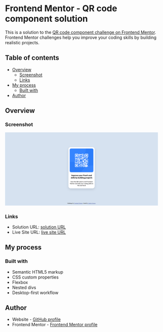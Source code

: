 # Frontend Mentor - QR code component solution

This is a solution to the [QR code component challenge on Frontend Mentor](https://www.frontendmentor.io/challenges/qr-code-component-iux_sIO_H). Frontend Mentor challenges help you improve your coding skills by building realistic projects. 

## Table of contents

- [Overview](#overview)
  - [Screenshot](#screenshot)
  - [Links](#links)
- [My process](#my-process)
  - [Built with](#built-with)
- [Author](#author)

## Overview

### Screenshot

![](./screenshot_qrCode.png)

### Links

- Solution URL: [solution URL](https://github.com/andreasci/QRCode/)
- Live Site URL: [live site URL](https://andreasci.github.io/QRCode/)

## My process

### Built with

- Semantic HTML5 markup
- CSS custom properties
- Flexbox
- Nested divs
- Desktop-first workflow

## Author

- Website - [GitHub profile](https://github.com/andreasci)
- Frontend Mentor - [Frontend Mentor profile](https://www.frontendmentor.io/profile/andreasci)